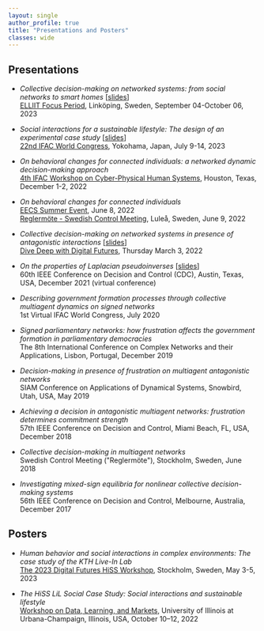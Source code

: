 ```yaml
---
layout: single
author_profile: true
title: "Presentations and Posters"
classes: wide
---
```


## Presentations
- *Collective decision-making on networked systems: from social networks to smart homes* [[slides](/presentations/230905-ELLIIT_slides.pdf)]\
[ELLIIT Focus Period](https://elliit.se/news-and-events/focus-period-linkoping-2023/), Linköping, Sweden, September 04-October 06, 2023

- *Social interactions for a sustainable lifestyle: The design of an experimental case study* [[slides](/presentations/230710-IFAC_slides.pdf)]\
[22nd IFAC World Congress](https://www.ifac2023.org/), Yokohama, Japan, July 9-14, 2023

- *On behavioral changes for connected individuals: a networked dynamic decision-making approach*\
[4th IFAC Workshop on Cyber-Physical Human Systems](https://www.cphs2022.org/), Houston, Texas, December 1-2, 2022

- *On behavioral changes for connected individuals*\
[EECS Summer Event](https://www.kth.se/eecs-summerevent-2022/), June 8, 2022\
[Reglermöte - Swedish Control Meeting](https://www.ltu.se/research/subjects/control/Reglermote?l=en/), Luleå, Sweden, June 9, 2022


- *Collective decision-making on networked systems in presence of antagonistic interactions* [[slides](/presentations/220303-DF_slides.pdf)]\
[Dive Deep with Digital Futures](https://www.digitalfutures.kth.se/event/collective-decision-making-on-networked-systems-in-presence-of-antagonistic-interactions/), Thursday March 3, 2022

- *On the properties of Laplacian pseudoinverses* [[slides](/presentations/211209-CDC_slides.pdf)]\
60th IEEE Conference on Decision and Control (CDC), 
Austin, Texas, USA, December 2021 (virtual conference)

- *Describing government formation processes through collective multiagent dynamics on signed networks*\
1st Virtual IFAC World Congress, July 2020

- *Signed parliamentary networks: how frustration affects the government formation in parliamentary democracies*\
The 8th International Conference on Complex Networks and their Applications,
Lisbon, Portugal, December 2019

- *Decision-making in presence of frustration on multiagent antagonistic networks*\
SIAM Conference on Applications of Dynamical Systems, 
Snowbird, Utah, USA, May 2019

- *Achieving a decision in antagonistic multiagent networks: frustration determines commitment strength*\
57th IEEE Conference on Decision and Control, Miami Beach, FL, USA, December 2018

- *Collective decision-making in multiagent networks*\
Swedish Control Meeting ("Reglermöte"),
Stockholm, Sweden, June 2018

- *Investigating mixed-sign equilibria for nonlinear collective decision-making systems*\
56th IEEE Conference on Decision and Control,
Melbourne, Australia, December 2017

## Posters
- *Human behavior and social interactions in complex environments: The case study of the KTH Live-In Lab*\
[The 2023 Digital Futures HiSS Workshop](https://www.hiss-digitalfutures.se/workshop-series/2023-hiss-workshop), 
Stockholm, Sweden, May 3-5, 2023

- *The HiSS LiL Social Case Study: Social interactions and sustainable lifestyle*\
[Workshop on Data, Learning, and Markets](https://c3dti.ai/events/workshops/data-learning-markets/), 
University of Illinois at Urbana-Champaign, Illinois, USA, October 10–12, 2022
